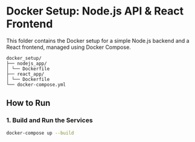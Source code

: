 # Docker Setup: Node.js API & React Frontend

This folder contains the Docker setup for a simple Node.js backend and a React frontend, managed using Docker Compose.

```
docker_setup/
├── nodejs_app/
│ └── Dockerfile
├── react_app/
│ └── Dockerfile
└── docker-compose.yml

```

## How to Run

### 1. Build and Run the Services

```bash
docker-compose up --build
```




